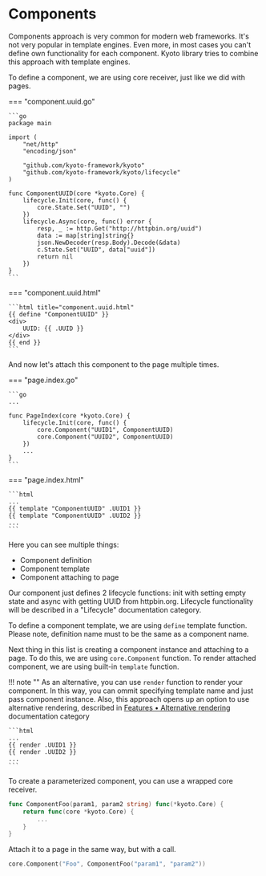 
# Components

Components approach is very common for modern web frameworks.
It's not very popular in template engines.
Even more, in most cases you can't define own functionality for each component.
Kyoto library tries to combine this approach with template engines.

To define a component, we are using core receiver, just like we did with pages.

=== "component.uuid.go"

	```go
	package main

	import (
	    "net/http"
	    "encoding/json"

	    "github.com/kyoto-framework/kyoto"
	    "github.com/kyoto-framework/kyoto/lifecycle"
	)

	func ComponentUUID(core *kyoto.Core) {
	    lifecycle.Init(core, func() {
	        core.State.Set("UUID", "")
	    })
	    lifecycle.Async(core, func() error {
	        resp, _ := http.Get("http://httpbin.org/uuid")
	        data := map[string]string{}
	        json.NewDecoder(resp.Body).Decode(&data)
	        c.State.Set("UUID", data["uuid"])
	        return nil
	    })
	}
	```

=== "component.uuid.html"

	```html title="component.uuid.html"
	{{ define "ComponentUUID" }}
	<div>
	    UUID: {{ .UUID }}
	</div>
	{{ end }}
	```

And now let's attach this component to the page multiple times.

=== "page.index.go"

	```go
	...

	func PageIndex(core *kyoto.Core) {
	    lifecycle.Init(core, func() {
	        core.Component("UUID1", ComponentUUID)
	        core.Component("UUID2", ComponentUUID)
	    })
	    ...
	}
	```

=== "page.index.html"

	```html
	...
	{{ template "ComponentUUID" .UUID1 }}
	{{ template "ComponentUUID" .UUID2 }}
	...
	```

Here you can see multiple things:

- Component definition
- Component template
- Component attaching to page

Our component just defines 2 lifecycle functions:
init with setting empty state and async with getting UUID from httpbin.org.
Lifecycle functionality will be described in a "Lifecycle" documentation category.

To define a component template, we are using `define` template function.
Please note, definition name must to be the same as a component name.

Next thing in this list is creating a component instance and attaching to a page.
To do this, we are using `core.Component` function.
To render attached component, we are using built-in `template` function.

!!! note ""
	As an alternative, you can use `render` function to render your component.
	In this way, you can ommit specifying template name and just pass component instance.
	Also, this approach opens up an option to use alternative rendering, described in
	[Features • Alternative rendering](/features/alternative-rendering) documentation category

	```html
	...
	{{ render .UUID1 }}
	{{ render .UUID2 }}
	...
	```

To create a parameterized component, you can use a wrapped core receiver.

```go
func ComponentFoo(param1, param2 string) func(*kyoto.Core) {
    return func(core *kyoto.Core) {
        ...
    }
}
```

Attach it to a page in the same way, but with a call.

```go
core.Component("Foo", ComponentFoo("param1", "param2"))
```
